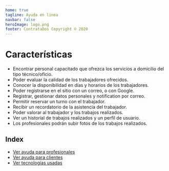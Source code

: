```yaml
---
home: true
tagline: Ayuda en linea
navbar: false
heroImage: logo.png
footer: ContrataDos Copyright © 2020
---
```


# Características

- Encontrar personal capacitado que ofrezca los servicios a domicilio del tipo técnico/oficio.
- Poder evaluar la calidad de los trabajadores ofrecidos.
- Conocer la disponibilidad en días y horarios de los trabajadores.
- Poder registrarse en el sitio con un correo, o con Google.
- Registrar, gestionar datos personales y notification por correo.
- Permitir reservar un turno con el trabajador.
- Recibir un recordatorio de la asistencia del trabajador.
- Poder valorar al trabajador y los trabajos realizados.
- Ver un historial de trabajos realizados y un perfil de usuario.
- Los profesionales podrán subir fotos de los trabajos realizados.

## Index

- [Ver ayuda para profesionales](/profesional/)
- [Ver ayuda para clientes](/cliente/)
- [Ver tecnologías usadas](/tecnologias.md)
